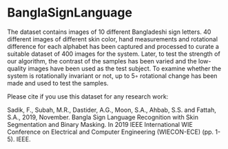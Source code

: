 # BanglaSignLanguage
The dataset contains images of 10 different Bangladeshi sign letters. 40 different images of different skin color, hand measurements and rotational difference for each alphabet has been captured and processed to curate a suitable dataset of 400 images for the system. Later, to test the strength of our algorithm, the contrast of the samples has been varied and the low-quality images have been used as the test subject. To examine whether the system is rotationally invariant or not, up to 5◦ rotational change has been made and used to test the samples.

Please cite if you use this dataset for any research work:

Sadik, F., Subah, M.R., Dastider, A.G., Moon, S.A., Ahbab, S.S. and Fattah, S.A., 2019, November. Bangla Sign Language Recognition with Skin Segmentation and Binary Masking. In 2019 IEEE International WIE Conference on Electrical and Computer Engineering (WIECON-ECE) (pp. 1-5). IEEE.
